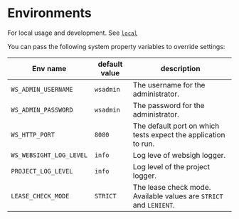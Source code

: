 # Environments

For local usage and development.
See [`local`](./local)


You can pass the following system property variables to override settings:

| Env name                 | default value  | description                                                        |
|--------------------------|----------------|--------------------------------------------------------------------|
| `WS_ADMIN_USERNAME`      | `wsadmin`      | The username for the administrator.                                |
| `WS_ADMIN_PASSWORD`      | `wsadmin`      | The password for the administrator.                                |
| `WS_HTTP_PORT`           | `8080`         | The default port on which tests expect the application to run.     |
| `WS_WEBSIGHT_LOG_LEVEL`  | `info`         | Log leve of websigh logger.                                        |
| `PROJECT_LOG_LEVEL`      | `info`         | Log level of the project logger.                                   |
| `LEASE_CHECK_MODE`       | `STRICT`       | The lease check mode. Available values are `STRICT` and `LENIENT`. |